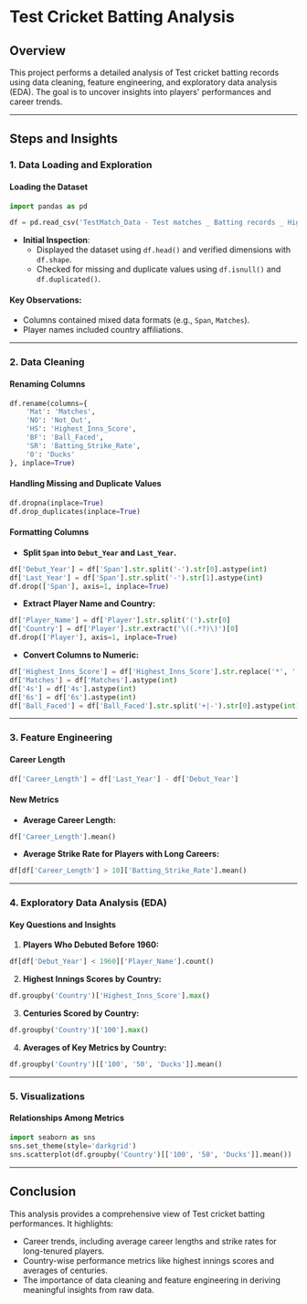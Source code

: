 # Test Cricket Batting Analysis

## Overview
This project performs a detailed analysis of Test cricket batting records using data cleaning, feature engineering, and exploratory data analysis (EDA). The goal is to uncover insights into players' performances and career trends.

---

## Steps and Insights

### 1. Data Loading and Exploration

#### Loading the Dataset
```python
import pandas as pd

df = pd.read_csv('TestMatch_Data - Test matches _ Batting records _ Highest career batting average _ ESPNcricinfo.csv')
```

- **Initial Inspection**:
  - Displayed the dataset using `df.head()` and verified dimensions with `df.shape`.
  - Checked for missing and duplicate values using `df.isnull()` and `df.duplicated()`.

#### Key Observations:
- Columns contained mixed data formats (e.g., `Span`, `Matches`).
- Player names included country affiliations.

---

### 2. Data Cleaning

#### Renaming Columns
```python
df.rename(columns={
    'Mat': 'Matches',
    'NO': 'Not_Out',
    'HS': 'Highest_Inns_Score',
    'BF': 'Ball_Faced',
    'SR': 'Batting_Strike_Rate',
    '0': 'Ducks'
}, inplace=True)
```

#### Handling Missing and Duplicate Values
```python
df.dropna(inplace=True)
df.drop_duplicates(inplace=True)
```

#### Formatting Columns
- **Split `Span` into `Debut_Year` and `Last_Year`.**
```python
df['Debut_Year'] = df['Span'].str.split('-').str[0].astype(int)
df['Last_Year'] = df['Span'].str.split('-').str[1].astype(int)
df.drop(['Span'], axis=1, inplace=True)
```
- **Extract Player Name and Country:**
```python
df['Player_Name'] = df['Player'].str.split('(').str[0]
df['Country'] = df['Player'].str.extract('\((.*?)\)')[0]
df.drop(['Player'], axis=1, inplace=True)
```
- **Convert Columns to Numeric:**
```python
df['Highest_Inns_Score'] = df['Highest_Inns_Score'].str.replace('*', '').astype(int)
df['Matches'] = df['Matches'].astype(int)
df['4s'] = df['4s'].astype(int)
df['6s'] = df['6s'].astype(int)
df['Ball_Faced'] = df['Ball_Faced'].str.split('+|-').str[0].astype(int)
```

---

### 3. Feature Engineering

#### Career Length
```python
df['Career_Length'] = df['Last_Year'] - df['Debut_Year']
```

#### New Metrics
- **Average Career Length:**
```python
df['Career_Length'].mean()
```
- **Average Strike Rate for Players with Long Careers:**
```python
df[df['Career_Length'] > 10]['Batting_Strike_Rate'].mean()
```

---

### 4. Exploratory Data Analysis (EDA)

#### Key Questions and Insights

1. **Players Who Debuted Before 1960:**
```python
df[df['Debut_Year'] < 1960]['Player_Name'].count()
```

2. **Highest Innings Scores by Country:**
```python
df.groupby('Country')['Highest_Inns_Score'].max()
```

3. **Centuries Scored by Country:**
```python
df.groupby('Country')['100'].max()
```

4. **Averages of Key Metrics by Country:**
```python
df.groupby('Country')[['100', '50', 'Ducks']].mean()
```

---

### 5. Visualizations

#### Relationships Among Metrics
```python
import seaborn as sns
sns.set_theme(style='darkgrid')
sns.scatterplot(df.groupby('Country')[['100', '50', 'Ducks']].mean())
```

---

## Conclusion
This analysis provides a comprehensive view of Test cricket batting performances. It highlights:
- Career trends, including average career lengths and strike rates for long-tenured players.
- Country-wise performance metrics like highest innings scores and averages of centuries.
- The importance of data cleaning and feature engineering in deriving meaningful insights from raw data.

